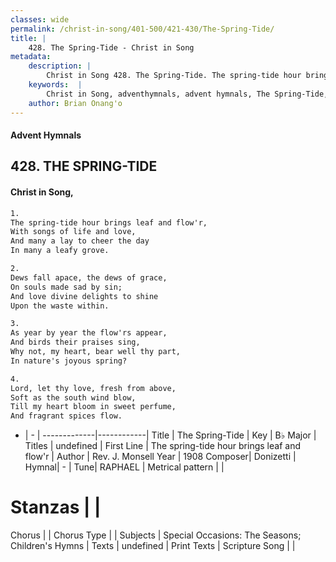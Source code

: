 ```yaml
---
classes: wide
permalink: /christ-in-song/401-500/421-430/The-Spring-Tide/
title: |
    428. The Spring-Tide - Christ in Song
metadata:
    description: |
        Christ in Song 428. The Spring-Tide. The spring-tide hour brings leaf and flow'r, With songs of life and love, And many a lay to cheer the day In many a leafy grove.
    keywords:  |
        Christ in Song, adventhymnals, advent hymnals, The Spring-Tide, The spring-tide hour brings leaf and flow'r. 
    author: Brian Onang'o
---
```


#### Advent Hymnals
## 428. THE SPRING-TIDE
####  Christ in Song,

```txt
1.
The spring-tide hour brings leaf and flow'r,
With songs of life and love,
And many a lay to cheer the day
In many a leafy grove.

2.
Dews fall apace, the dews of grace,
On souls made sad by sin;
And love divine delights to shine
Upon the waste within.

3.
As year by year the flow'rs appear,
And birds their praises sing,
Why not, my heart, bear well thy part,
In nature's joyous spring?

4.
Lord, let thy love, fresh from above,
Soft as the south wind blow,
Till my heart bloom in sweet perfume,
And fragrant spices flow.

```

- |   -  |
-------------|------------|
Title | The Spring-Tide |
Key | B♭ Major |
Titles | undefined |
First Line | The spring-tide hour brings leaf and flow'r |
Author | Rev. J. Monsell
Year | 1908
Composer| Donizetti |
Hymnal|  - |
Tune| RAPHAEL |
Metrical pattern | |
# Stanzas |  |
Chorus |  |
Chorus Type |  |
Subjects | Special Occasions: The Seasons; Children's Hymns |
Texts | undefined |
Print Texts | 
Scripture Song |  |
    
